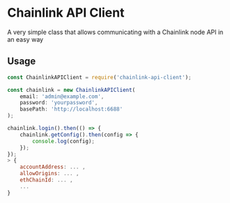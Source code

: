 # Chainlink API Client

A very simple class that allows communicating with a Chainlink node API in an easy way

## Usage

```js
const ChainlinkAPIClient = require('chainlink-api-client');

const chainlink = new ChainlinkAPIClient(
	email: 'admin@example.com',
	password: 'yourpassword',
	basePath: 'http://localhost:6688'
);

chainlink.login().then(() => {
	chainlink.getConfig().then(config => {
		console.log(config);
	});
});
> {
    accountAddress: ... ,
    allowOrigins: ... ,
    ethChainId: ... ,
    ...
}
```
